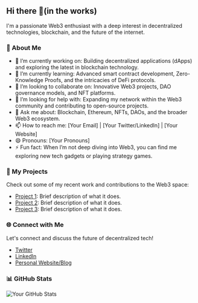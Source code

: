 ## Hi there 👋(in the works)

I'm a passionate Web3 enthusiast with a deep interest in decentralized technologies, blockchain, and the future of the internet.

### 🌟 About Me

- 🔭 I’m currently working on: Building decentralized applications (dApps) and exploring the latest in blockchain technology.
- 🌱 I’m currently learning: Advanced smart contract development, Zero-Knowledge Proofs, and the intricacies of DeFi protocols.
- 👯 I’m looking to collaborate on: Innovative Web3 projects, DAO governance models, and NFT platforms.
- 🤔 I’m looking for help with: Expanding my network within the Web3 community and contributing to open-source projects.
- 💬 Ask me about: Blockchain, Ethereum, NFTs, DAOs, and the broader Web3 ecosystem.
- 📫 How to reach me: [Your Email] | [Your Twitter/LinkedIn] | [Your Website]
- 😄 Pronouns: [Your Pronouns]
- ⚡ Fun fact: When I’m not deep diving into Web3, you can find me exploring new tech gadgets or playing strategy games.

### 🚀 My Projects

Check out some of my recent work and contributions to the Web3 space:

- [Project 1](#): Brief description of what it does.
- [Project 2](#): Brief description of what it does.
- [Project 3](#): Brief description of what it does.

### 🌐 Connect with Me

Let's connect and discuss the future of decentralized tech!

- [Twitter](#)
- [LinkedIn](#)
- [Personal Website/Blog](#)

### 📊 GitHub Stats

![Your GitHub Stats](https://github-readme-stats.vercel.app/api?username=YourUsername&show_icons=true&theme=radical)


